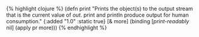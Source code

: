 {% highlight clojure %}
(defn print
  "Prints the object(s) to the output stream that is the current value
  of *out*.  print and println produce output for human consumption."
  {:added "1.0"
   :static true}
  [& more]
    (binding [*print-readably* nil]
      (apply pr more)))
{% endhighlight %}
